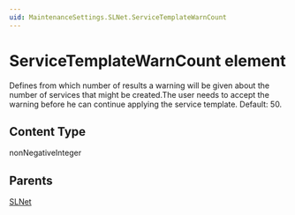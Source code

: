 ```yaml
---
uid: MaintenanceSettings.SLNet.ServiceTemplateWarnCount
---
```


# ServiceTemplateWarnCount element

Defines from which number of results a warning will be given about the number of services that might be created.The user needs to accept the warning before he can continue applying the service template. Default: 50.

## Content Type

nonNegativeInteger

## Parents

[SLNet](xref:MaintenanceSettings.SLNet)
